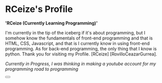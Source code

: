 # RCeize's Profile

**'RCeize (Currently Learning Programming)'**

I'm currently in the tip of the iceberg if it's about programming, but I somehow know the fundamentals of front-end programming and that is HTML, CSS, Javascript, and that is I currently know in using front-end programming. As for back-end programming, the only thing that I know is python. Thank you for visiting my Profile. [RCeize] [RovilloCeazarGurrea].

<p align="left"> 
    <p><em> Currently in Progress, I was thinking in making a youtube account for my programming road to programming </em></p>
    <button><a href="https://external-content.duckduckgo.com/iu/?u=https%3A%2F%2Ftse4.mm.bing.net%2Fth%3Fid%3DOIP.xrwknoBtxsguiszmqV9rIgHaHa%26pid%3DApi&f=1&ipt=aeac05bb81824d88e2811ee758cd265cc1a95be8ba6ba8c57938c3b6a673b672&ipo=images"></a></button>
    
